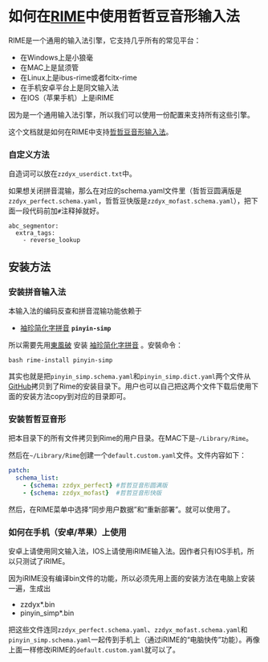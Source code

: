 # 如何在[RIME](https://rime.im/)中使用哲哲豆音形输入法

RIME是一个通用的输入法引擎，它支持几乎所有的常见平台：
- 在Windows上是小狼毫
- 在MAC上是鼠须管
- 在Linux上是ibus-rime或者fcitx-rime
- 在手机安卓平台上是同文输入法
- 在IOS（苹果手机）上是iRIME

因为是一个通用输入法引擎，所以我们可以使用一份配置来支持所有这些引擎。

这个文档就是如何在RIME中支持[哲哲豆音形输入法](http://zzdzzd.ys168.com/)。

### 自定义方法
自造词可以放在`zzdyx_userdict.txt`中。

如果想关闭拼音混输，那么在对应的schema.yaml文件里（哲哲豆圆满版是`zzdyx_perfect.schema.yaml`，哲哲豆快版是`zzdyx_mofast.schema.yaml`），把下面一段代码前加`#`注释掉就好。
```
abc_segmentor:
  extra_tags:
    - reverse_lookup
```

## 安装方法
### 安装拼音输入法
本输入法的编码反查和拼音混输功能依赖于

 - [袖珍简化字拼音](https://github.com/rime/rime-pinyin-simp) **`pinyin-simp`**

所以需要先用[東風破](https://github.com/rime/plum) 安装 [袖珍简化字拼音](https://github.com/rime/rime-pinyin-simp) 。安裝命令： 
```
bash rime-install pinyin-simp
```

其实也就是把`pinyin_simp.schema.yaml`和`pinyin_simp.dict.yaml`两个文件从[GitHub](https://github.com/rime/rime-pinyin-simp)拷贝到了Rime的安装目录下。用户也可以自己把这两个文件下载后使用下面的安装方法copy到对应的目录即可。


### 安装哲哲豆音形
把本目录下的所有文件拷贝到Rime的用户目录。在MAC下是`~/Library/Rime`。

然后在`~/Library/Rime`创建一个`default.custom.yaml`文件。文件内容如下：
```yaml
patch:
  schema_list:
    - {schema: zzdyx_perfect} #哲哲豆音形圆满版
    - {schema: zzdyx_mofast}  #哲哲豆音形快版
```

然后，在RIME菜单中选择“同步用户数据”和“重新部署”。就可以使用了。


### 如何在手机（安卓/苹果）上使用
安卓上请使用同文输入法，IOS上请使用iRIME输入法。因作者只有IOS手机，所以只测试了iRIME。

因为iRIME没有编译bin文件的功能，所以必须先用上面的安装方法在电脑上安装一遍，生成出
- zzdyx*.bin
- pinyin_simp*.bin

把这些文件连同`zzdyx_perfect.schema.yaml`、`zzdyx_mofast.schema.yaml`和`pinyin_simp.schema.yaml`一起传到手机上（通过iRIME的“电脑快传”功能）。再像上面一样修改iRIME的`default.custom.yaml`就可以了。

